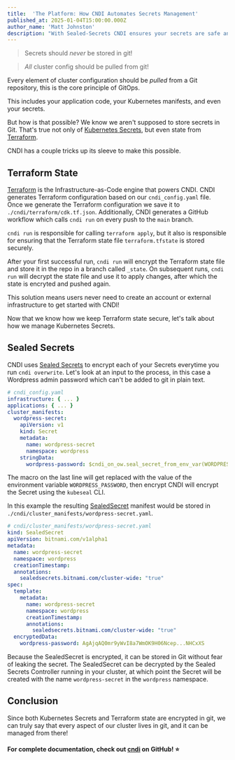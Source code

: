 ```yaml
---
title:  'The Platform: How CNDI Automates Secrets Management'
published_at: 2025-01-04T15:00:00.000Z
author_name: 'Matt Johnston'
description: "With Sealed-Secrets CNDI ensures your secrets are safe and secure."
---
```


> Secrets should _never_ be stored in git!

> _All_ cluster config should be pulled from git!

Every element of cluster configuration should be _pulled_ from a Git repository,
this is the core principle of GitOps.

This includes your application code, your Kubernetes manifests, and even your
secrets.

But how is that possible? We know we aren't supposed to store secrets in Git.
That's true not only of
[Kubernetes Secrets](https://kubernetes.io/docs/concepts/configuration/secret/),
but even state from [Terraform](https://terraform.io).

CNDI has a couple tricks up its sleeve to make this possible.

## Terraform State

[Terraform](https://terraform.io) is the Infrastructure-as-Code engine that
powers CNDI. CNDI generates Terraform configuration based on our
`cndi_config.yaml` file. Once we generate the Terraform configuration we save it
to `./cndi/terraform/cdk.tf.json`. Additionally, CNDI generates a GitHub
workflow which calls `cndi run` on every push to the `main` branch.

`cndi run` is responsible for calling `terraform apply`, but it also is
responsible for ensuring that the Terraform state file `terraform.tfstate` is
stored securely.

After your first successful run, `cndi run` will encrypt the Terraform state
file and store it in the repo in a branch called `_state`. On subsequent runs,
`cndi run` will decrypt the state file and use it to apply changes, after which
the state is encryted and pushed again.

This solution means users never need to create an account or external
infrastructure to get started with CNDI!

Now that we know how we keep Terraform state secure, let's talk about how we
manage Kubernetes Secrets.

## Sealed Secrets

CNDI uses [Sealed Secrets](https://github.com/bitnami-labs/sealed-secrets) to
encrypt each of your Secrets everytime you run `cndi overwrite`. Let's look at
an input to the process, in this case a Wordpress admin password which can't be
added to git in plain text.

```yaml
# cndi_config.yaml
infrastructure: { ... }
applications: { ... }
cluster_manifests:
  wordpress-secret:
    apiVersion: v1
    kind: Secret
    metadata:
      name: wordpress-secret
      namespace: wordpress
    stringData:
      wordpress-password: $cndi_on_ow.seal_secret_from_env_var(WORDPRESS_PASSWORD)
```

The macro on the last line will get replaced with the value of the environment
variable `WORDPRESS_PASSWORD`, then encrypt CNDI will encrypt the Secret using
the `kubeseal` CLI.

In this example the resulting
[SealedSecret](https://github.com/bitnami-labs/sealed-secrets/blob/main/helm/sealed-secrets/crds/bitnami.com_sealedsecrets.yaml)
manifest would be stored in `./cndi/cluster_manifests/wordpress-secret.yaml`.

```yaml
# cndi/cluster_manifests/wordpress-secret.yaml
kind: SealedSecret
apiVersion: bitnami.com/v1alpha1
metadata:
  name: wordpress-secret
  namespace: wordpress
  creationTimestamp:
  annotations:
    sealedsecrets.bitnami.com/cluster-wide: "true"
spec:
  template:
    metadata:
      name: wordpress-secret
      namespace: wordpress
      creationTimestamp:
      annotations:
        sealedsecrets.bitnami.com/cluster-wide: "true"
  encryptedData:
    wordpress-password: AgAjqAQ0mr9yWvI8a7WmOK9H06Ncep...NHCxXS
```

Because the SealedSecret is encrypted, it can be stored in Git without fear of
leaking the secret. The SealedSecret can be decrypted by the Sealed Secrets
Controller running in your cluster, at which point the Secret will be created
with the name `wordpress-secret` in the `wordpress` namespace.

## Conclusion

Since both Kubernetes Secrets and Terraform state are encrypted in git, we can
truly say that every aspect of our cluster lives in git, and it can be managed
from there!

#### For complete documentation, check out [cndi](https://cndi.run/gh?utm_content=blog_cndi-secrets_cndi_link&utm_campaign=cndi-secrets_blog&utm_source=https://cndi.dev/blog/cndi-secrets&utm_medium=blog&utm_id=8109) on GitHub! ⭐️
